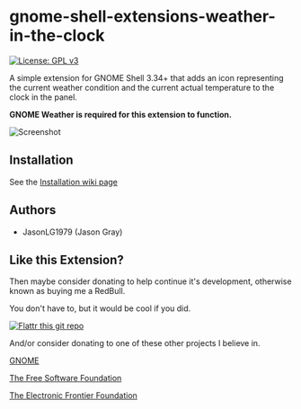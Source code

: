 # gnome-shell-extensions-weather-in-the-clock
[![License: GPL v3](https://img.shields.io/badge/License-GPL%20v3-blue.svg)](https://www.gnu.org/licenses/gpl-3.0)

 A simple extension for GNOME Shell 3.34+ that adds an icon representing the current weather condition and the current actual temperature to the clock in the panel.

<b>GNOME Weather is required for this extension to function.</b>

![Screenshot](https://github.com/JasonLG1979/gnome-shell-extensions-weather-in-the-clock/blob/master/data/Screenshot.png)

## Installation

See the [Installation wiki page](https://github.com/JasonLG1979/gnome-shell-extensions-weather-in-the-clock/wiki/Installation)


## Authors
  * JasonLG1979 (Jason Gray)

## Like this Extension?

Then maybe consider donating to help continue it's development, otherwise known as buying me a RedBull.

You don't have to, but it would be cool if you did.

[![Flattr this git repo](https://api.flattr.com/button/flattr-badge-large.png)](https://flattr.com/submit/auto?user_id=JasonLG1979&url=https://github.com/https://github.com/JasonLG1979/gnome-shell-extensions-weather-in-the-clock)

And/or consider donating to one of these other projects I believe in.

[GNOME](https://www.gnome.org/support-gnome/donate/)

[The Free Software Foundation](https://www.fsf.org/about/ways-to-donate/)

[The Electronic Frontier Foundation](https://supporters.eff.org/donate/)
